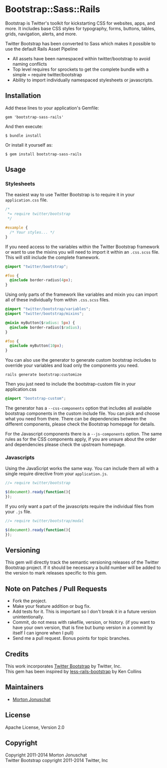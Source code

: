 # Bootstrap::Sass::Rails

Bootstrap is Twitter's toolkit for kickstarting CSS for websites, apps, and more.
It includes base CSS styles for typography, forms, buttons, tables, grids, navigation, alerts, and more.

Twitter Bootstrap has been converted to Sass which makes it possible to use the default Rails Asset Pipeline

* All assets have been namespaced within twitter/bootstrap to avoid naming conflicts
* Top level requires for sprockets to get the complete bundle with a
  simple = require twitter/bootstrap
* Ability to import individually namespaced stylesheets or javascripts.

## Installation

Add these lines to your application's Gemfile:

    gem 'bootstrap-sass-rails'

And then execute:

    $ bundle install

Or install it yourself as:

    $ gem install bootstrap-sass-rails

## Usage

### Stylesheets

The easiest way to use Twitter Bootstrap is to require it in your `application.css` file.

```css
/*
 *= require twitter/bootstrap
 */

#example {
  /* Your styles... */
}
```

If you need access to the variables within the Twitter Bootstrap framework or want to use the mixins you
will need to import it within an `.css.scss` file. This will still include the complete framework.

```css
@import "twitter/bootstrap";

#foo {
  @include border-radius(4px);
}
```

Using only parts of the framework like variables and mixin you can import all of these individually from
within `.css.scss` files.

```css
@import "twitter/bootstrap/variables";
@import "twitter/bootstrap/mixins";

@mixin myButton($radius: 5px) {
  @include border-radius($radius);
}

#foo {
  @include myButton(10px);
}
```

You can also use the generator to generate custom bootstrap includes to override your variables and load only
the components you need.

```
rails generate bootstrap:customize
```

Then you just need to include the bootstrap-custom file in your application.css

```css
@import "bootstrap-custom";
```

The generator has a `--css-components` option that includes all available bootstrap components in the
custom include file. You can pick and choose what you need from there. There can be dependencies between
the different components, please check the Bootstrap homepage for details.

For the Javascript components there is a `--js-components` option. The same rules as for the CSS components
apply, if you are unsure about the order and dependencies please check the upstream homepage.

### Javascripts

Using the JavaScript works the same way. You can include them all with a
single require directive from your `application.js`.

```javascript
//= require twitter/bootstrap

$(document).ready(function(){
});
```

If you only want a part of the javascripts require the individual files
from your `.js` file.

```javascript
//= require twitter/bootstrap/modal

$(document).ready(function(){
});
```

## Versioning

This gem will directly track the semantic versioning releases of the Twitter Bootstrap project.
If it should be necessary a build number will be added to the version to
mark releases specific to this gem.

## Note on Patches / Pull Requests

* Fork the project.
* Make your feature addition or bug fix.
* Add tests for it. This is important so I don't break it in a future version unintentionally.
* Commit, do not mess with rakefile, version, or history.
  (if you want to have your own version, that is fine but bump version in a commit by itself I can ignore when I pull)
* Send me a pull request. Bonus points for topic branches.

## Credits

This work incorporates [Twitter Bootstrap](https://github.com/twitter/bootstrap) by Twitter, Inc.  
This gem has been inspired by [less-rails-bootstrap](https://github.com/metaskills/less-rails-bootstrap) by Ken Collins

## Maintainers

* [Morton Jonuschat](https://github.com/yabawock)

## License

Apache License, Version 2.0

## Copyright

Copyright 2011-2014 Morton Jonuschat  
Twitter Bootstrap copyright 2011-2014 Twitter, Inc  

